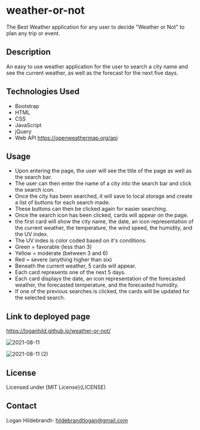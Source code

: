 # weather-or-not
The Best Weather application for any user to decide "Weather or Not" to plan any trip or event.

## Description

An easy to use weather application for the user to search a city name and see the current weather, as well as the forecast for the next five days.

## Technologies Used

* Bootstrap
* HTML
* CSS
* JavaScript
* jQuery
* Web API https://openweathermap.org/api

## Usage

* Upon entering the page, the user will see the title of the page as well as the search bar.
* The user can then enter the name of a city into the search bar and click the search icon.
* Once the city has been searched, it will save to local storage and create a list of buttons for each search made.
* These buttons can then be clicked again for easier searching.
* Once the search icon has been clicked, cards will appear on the page.
* the first card will show the city name, the date, an icon representation of the current weather, the temperature, the wind speed, the humidity, and the UV index.
* The UV indes is color coded based on it's conditions.
* Green = favorable (less than 3)
* Yellow = moderate (between 3 and 6)
* Red = severe (anything higher than six)
* Beneath the current weather, 5 cards will appear.
* Each card represents one of the next 5 days.
* Each card displays the date, an icon representation of the forecasted weather, the forecasted temperature, and the forecasted humidity.
* If one of the previous searches is clicked, the cards will be updated for the selected search.

## Link to deployed page
https://loganhild.github.io/weather-or-not/

![2021-08-11](https://user-images.githubusercontent.com/82903685/128989327-f4b24a43-0960-4797-b13b-7504d644afcd.png)

![2021-08-11 (2)](https://user-images.githubusercontent.com/82903685/128989744-a8149fc5-7e7b-4edb-93b5-d76a1223baff.png)

## License
Licensed under [MIT License}(LICENSE)

## Contact

Logan Hildebrandt- hildebrandtlogan@gmail.com
